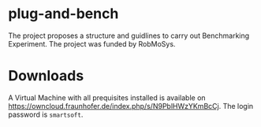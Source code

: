 # plug-and-bench
The project proposes a structure and guidlines to carry out Benchmarking Experiment. The project was funded by RobMoSys.

# Downloads
A Virtual Machine with all prequisites installed is available on https://owncloud.fraunhofer.de/index.php/s/N9PblHWzYKmBcCj. The login password is `smartsoft`.
